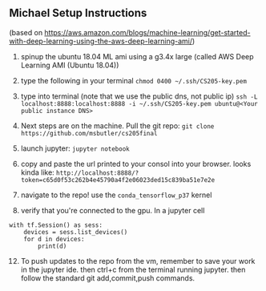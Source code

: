 ## Michael Setup Instructions
(based on https://aws.amazon.com/blogs/machine-learning/get-started-with-deep-learning-using-the-aws-deep-learning-ami/)
1. spinup the ubuntu 18.04 ML ami using a g3.4x large (called  AWS Deep Learning AMI (Ubuntu 18.04))
2. type the following in your terminal
`chmod 0400 ~/.ssh/CS205-key.pem`

3. type into terminal (note that we use the public dns, not public ip)
`ssh -L localhost:8888:localhost:8888 -i ~/.ssh/CS205-key.pem ubuntu@<Your public instance DNS>`

4. Next steps are on the machine. Pull the git repo:
`git clone https://github.com/msbutler/cs205final`


5. launch jupyter:
`jupyter notebook`

6. copy and paste the url printed to your consol into your browser. looks kinda like:
`http://localhost:8888/?token=c65d0f53c262b4e45790a4f2e06023ded15c839ba51e7e2e`

10. navigate to the repo! use the `conda_tensorflow_p37` kernel

11. verify that you're connected to the gpu. In a jupyter cell
```
with tf.Session() as sess:
    devices = sess.list_devices()
    for d in devices:
        print(d)
```

12. To push updates to the repo from the vm, remember to save your work in the jupyter ide. then ctrl+c from the terminal running jupyter. then follow the standard git add,commit,push commands.
